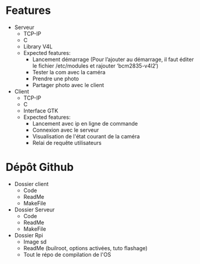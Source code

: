 # Features

- Serveur
    + TCP-IP
    + C
    + Library V4L
    + Expected features:
        * Lancement démarrage (Pour l’ajouter au démarrage, il faut éditer le fichier /etc/modules et rajouter ‘bcm2835-v4l2′)
        * Tester la com avec la caméra
        * Prendre une photo
        * Partager photo avec le client
- Client
    + TCP-IP
    + C
    + Interface GTK
    + Expected features:
        * Lancement avec ip en ligne de commande
        * Connexion avec le serveur
        * Visualisation de l'état courant de la caméra
        * Relai de requête utilisateurs

# Dépôt Github

- Dossier client
    + Code
    + ReadMe
    + MakeFile
- Dossier Serveur
    + Code
    + ReadMe
    + MakeFile
- Dossier Rpi
    + Image sd
    + ReadMe (builroot, options activées, tuto flashage)
    + Tout le répo de compilation de l'OS